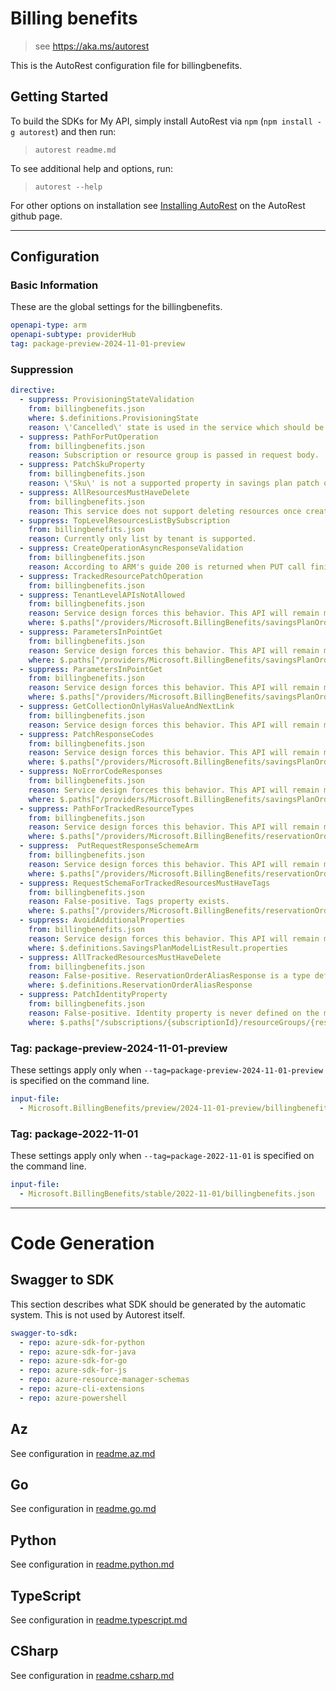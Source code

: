 # Billing benefits

> see https://aka.ms/autorest

This is the AutoRest configuration file for billingbenefits.

## Getting Started

To build the SDKs for My API, simply install AutoRest via `npm` (`npm install -g autorest`) and then run:

> `autorest readme.md`

To see additional help and options, run:

> `autorest --help`

For other options on installation see [Installing AutoRest](https://aka.ms/autorest/install) on the AutoRest github page.

---

## Configuration

### Basic Information

These are the global settings for the billingbenefits.

```yaml
openapi-type: arm
openapi-subtype: providerHub
tag: package-preview-2024-11-01-preview
```

### Suppression

```yaml
directive:
  - suppress: ProvisioningStateValidation
    from: billingbenefits.json
    where: $.definitions.ProvisioningState
    reason: \'Cancelled\' state is used in the service which should be equivalent to in ARM's \'Canceled\' definition ProvisioningState property.
  - suppress: PathForPutOperation
    from: billingbenefits.json
    reason: Subscription or resource group is passed in request body.
  - suppress: PatchSkuProperty
    from: billingbenefits.json
    reason: \'Sku\' is not a supported property in savings plan patch operation
  - suppress: AllResourcesMustHaveDelete
    from: billingbenefits.json
    reason: This service does not support deleting resources once created.
  - suppress: TopLevelResourcesListBySubscription
    from: billingbenefits.json
    reason: Currently only list by tenant is supported.
  - suppress: CreateOperationAsyncResponseValidation
    from: billingbenefits.json
    reason: According to ARM's guide 200 is returned when PUT call finishes.
  - suppress: TrackedResourcePatchOperation
    from: billingbenefits.json
  - suppress: TenantLevelAPIsNotAllowed
    from: billingbenefits.json
    reason: Service design forces this behavior. This API will remain managed by BenefitsRP when onboarded to RPaaS. (Direct type)
    where: $.paths["/providers/Microsoft.BillingBenefits/savingsPlanOrderAliases/{savingsPlanOrderAliasName}"]
  - suppress: ParametersInPointGet
    from: billingbenefits.json
    reason: Service design forces this behavior. This API will remain managed by BenefitsRP when onboarded to RPaaS. (Direct type)
    where: $.paths["/providers/Microsoft.BillingBenefits/savingsPlanOrders/{savingsPlanOrderId}"].get.parameters
  - suppress: ParametersInPointGet
    from: billingbenefits.json
    reason: Service design forces this behavior. This API will remain managed by BenefitsRP when onboarded to RPaaS. (Direct type)
    where: $.paths["/providers/Microsoft.BillingBenefits/savingsPlanOrders/{savingsPlanOrderId}/savingsPlans/{savingsPlanId}"].get.parameters
  - suppress: GetCollectionOnlyHasValueAndNextLink
    from: billingbenefits.json
    reason: Service design forces this behavior. This API will remain managed by BenefitsRP when onboarded to RPaaS. (Direct type)
  - suppress: PatchResponseCodes
    from: billingbenefits.json
    reason: Service design forces this behavior. This API will remain managed by BenefitsRP when onboarded to RPaaS. (Direct type)
    where: $.paths["/providers/Microsoft.BillingBenefits/savingsPlanOrders/{savingsPlanOrderId}/savingsPlans/{savingsPlanId}"].patch
  - suppress: NoErrorCodeResponses
    from: billingbenefits.json
    reason: Service design forces this behavior. This API will remain managed by BenefitsRP when onboarded to RPaaS. (Direct type)
    where: $.paths["/providers/Microsoft.BillingBenefits/savingsPlanOrders/{savingsPlanOrderId}/savingsPlans/{savingsPlanId}"].patch.responses["404"]
  - suppress: PathForTrackedResourceTypes
    from: billingbenefits.json
    reason: Service design forces this behavior. This API will remain managed by BenefitsRP when onboarded to RPaaS. (Direct type)
    where: $.paths["/providers/Microsoft.BillingBenefits/reservationOrderAliases/{reservationOrderAliasName}"]
  - suppress:  PutRequestResponseSchemeArm
    from: billingbenefits.json
    reason: Service design forces this behavior. This API will remain managed by BenefitsRP when onboarded to RPaaS. (Direct type)
    where: $.paths["/providers/Microsoft.BillingBenefits/reservationOrderAliases/{reservationOrderAliasName}"].put
  - suppress: RequestSchemaForTrackedResourcesMustHaveTags
    from: billingbenefits.json
    reason: False-positive. Tags property exists.
    where: $.paths["/providers/Microsoft.BillingBenefits/reservationOrderAliases/{reservationOrderAliasName}"].put
  - suppress: AvoidAdditionalProperties
    from: billingbenefits.json
    reason: Service design forces this behavior. This API will remain managed by BenefitsRP when onboarded to RPaaS. (Direct type)
    where: $.definitions.SavingsPlanModelListResult.properties
  - suppress: AllTrackedResourcesMustHaveDelete
    from: billingbenefits.json
    reason: False-positive. ReservationOrderAliasResponse is a type defintion that does not require a delete operation.
    where: $.definitions.ReservationOrderAliasResponse
  - suppress: PatchIdentityProperty
    from: billingbenefits.json
    reason: False-positive. Identity property is never defined on the model.
    where: $.paths["/subscriptions/{subscriptionId}/resourceGroups/{resourceGroupName}/providers/Microsoft.BillingBenefits/discounts/{discountName}"].patch.parameters[4]
```

### Tag: package-preview-2024-11-01-preview

These settings apply only when `--tag=package-preview-2024-11-01-preview` is specified on the command line.

```yaml $(tag) == 'package-preview-2024-11-01-preview'
input-file:
  - Microsoft.BillingBenefits/preview/2024-11-01-preview/billingbenefits.json
```

### Tag: package-2022-11-01

These settings apply only when `--tag=package-2022-11-01` is specified on the command line.

```yaml $(tag) == 'package-2022-11-01'
input-file:
  - Microsoft.BillingBenefits/stable/2022-11-01/billingbenefits.json
```

---

# Code Generation

## Swagger to SDK

This section describes what SDK should be generated by the automatic system.
This is not used by Autorest itself.

```yaml $(swagger-to-sdk)
swagger-to-sdk:
  - repo: azure-sdk-for-python
  - repo: azure-sdk-for-java
  - repo: azure-sdk-for-go
  - repo: azure-sdk-for-js
  - repo: azure-resource-manager-schemas
  - repo: azure-cli-extensions
  - repo: azure-powershell
```

## Az

See configuration in [readme.az.md](./readme.az.md)

## Go

See configuration in [readme.go.md](./readme.go.md)

## Python

See configuration in [readme.python.md](./readme.python.md)

## TypeScript

See configuration in [readme.typescript.md](./readme.typescript.md)

## CSharp

See configuration in [readme.csharp.md](./readme.csharp.md)
